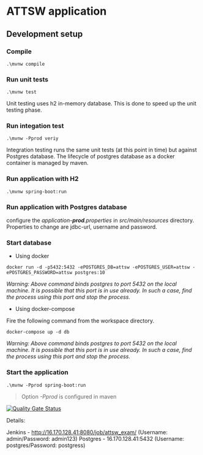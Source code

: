 # ATTSW application

## Development setup

### Compile

```
.\mvnw compile
```

### Run unit tests

```
.\mvnw test
```

Unit testing uses h2 in-memory database. This is done to speed up the unit testing phase.

### Run integation test

```
.\mvnw -Pprod veriy
```

Integration testing runs the same unit tests (at this point in time) but against Postgres database. The lifecycle of postgres database as a docker container is managed by maven.

### Run application with H2

```
.\mvnw spring-boot:run
```

### Run application with Postgres database

configure the *application-**prod**.properties* in *src/main/resources* directory. Properties to change are jdbc-url, username and password.

### Start database
 
-  Using docker 
```
docker run -d -p5432:5432 -ePOSTGRES_DB=attsw -ePOSTGRES_USER=attsw -ePOSTGRES_PASSWORD=attsw postgres:10
```
*Warning: Above command binds postgres to port 5432 on the local machine. It is possible that this port is in use already. In such a case, find the process using this port and stop the process.*

- Using docker-compose

Fire the following command from the workspace directory.
```
docker-compose up -d db
```
*Warning: Above command binds postgres to port 5432 on the local machine. It is possible that this port is in use already. In such a case, find the process using this port and stop the process.*

### Start the application

```
.\mvnw -Pprod spring-boot:run
```

> Option *-Pprod* is configured in maven

[![Quality Gate Status](https://sonarcloud.io/api/project_badges/measure?project=adexam&metric=alert_status)](https://sonarcloud.io/dashboard?id=adexam)

Details:

Jenkins - http://16.170.128.41:8080/job/attsw_exam/  (Username: admin/Password: admin123)
Postgres - 16.170.128.41:5432  (Username: postgres/Password: postgress)
